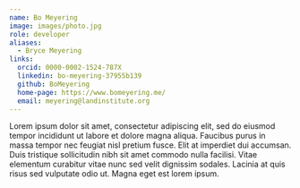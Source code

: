 ```yaml
---
name: Bo Meyering
image: images/photo.jpg
role: developer
aliases:
  - Bryce Meyering
links:
  orcid: 0000-0002-1524-787X
  linkedin: bo-meyering-37955b139
  github: BoMeyering
  home-page: https://www.bomeyering.me/
  email: meyering@landinstitute.org
---
```


Lorem ipsum dolor sit amet, consectetur adipiscing elit, sed do eiusmod tempor incididunt ut labore et dolore magna aliqua.
Faucibus purus in massa tempor nec feugiat nisl pretium fusce.
Elit at imperdiet dui accumsan.
Duis tristique sollicitudin nibh sit amet commodo nulla facilisi.
Vitae elementum curabitur vitae nunc sed velit dignissim sodales.
Lacinia at quis risus sed vulputate odio ut.
Magna eget est lorem ipsum.